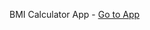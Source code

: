 BMI Calculator App - <a href="https://imashitsoni.github.io/bmi-calculator-app" target="_blank">Go to App</a>